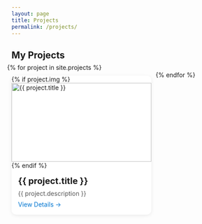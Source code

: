 ```yaml
---
layout: page
title: Projects
permalink: /projects/
---
```

<style>
.project-container {
  display: flex;
  flex-wrap: wrap;
  justify-content: flex-start;
  margin: -10px; /* Negative margin to offset the padding of cards */
}
.project-card {
  width: 320px;
  margin: 10px;
  box-shadow: 0 2px 8px rgba(0,0,0,0.08);
  border-radius: 10px;
  background: #fff;
  overflow: hidden;
  padding: 0;
  display: flex;
  flex-direction: column;
}
.project-card img {
  width: 100%;
  height: 180px;
  object-fit: cover;
}
.project-card-content {
  padding: 15px;
  flex-grow: 1;
  display: flex;
  flex-direction: column;
}
.project-card-title {
  font-size: 20px;
  font-weight: bold;
  margin-bottom: 8px;
}
.project-card-summary {
  color: #555;
  margin-bottom: 8px;
  flex-grow: 1;
}
.project-card-link {
  display: inline-block;
  color: #0076d1;
  text-decoration: none;
  margin-top: auto;
}
</style>
<h2>My Projects</h2>
<div class="project-container">
  {% for project in site.projects %}
    <div class="project-card">
      {% if project.img %}
        <img src="{{ project.img | relative_url }}" alt="{{ project.title }}">
      {% endif %}
      <div class="project-card-content">
        <div class="project-card-title">{{ project.title }}</div>
        <div class="project-card-summary">{{ project.description }}</div>
        <a class="project-card-link" href="{{ project.url | relative_url }}">View Details &rarr;</a>
      </div>
    </div>
  {% endfor %}
</div>
